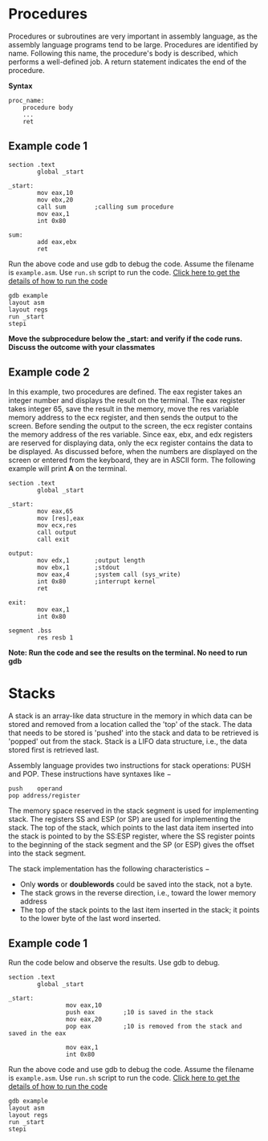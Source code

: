 # Procedures

Procedures or subroutines are very important in assembly language, as the assembly language programs tend to be large. Procedures are identified by name. Following this name, the procedure's body is described, which performs a well-defined job. A return statement indicates the end of the procedure.

**Syntax**

``` assembly
proc_name:
	procedure body
	...
	ret
```

## Example code 1

``` assembly
section .text
		global _start

_start:
		mov eax,10
		mov ebx,20
		call sum		;calling sum procedure
		mov eax,1
		int 0x80

sum:
		add eax,ebx
		ret
```

Run the above code and use gdb to debug the code. Assume the filename is `example.asm`. Use `run.sh` script to run the code. [Click here to get the details of how to run the code](https://sdccd-edu.zoom.us/rec/share/Heesw_hE-h9W58AAEX5HiNeiK4EsemWVhI5Vo7bCgeaG_ZrgPhmz-fUk2-tOmvFS.KVW8wyIHQqL2A2dd?startTime=1678767400000) 

```
gdb example
layout asm
layout regs
run _start
stepi
```

**Move the subprocedure below the _start: and verify if the code runs. Discuss the outcome with your classmates**

## Example code 2

In this example, two procedures are defined. The eax register takes an integer number and displays the result on the terminal. The eax register takes integer 65, save the result in the memory, move the res variable memory address to the ecx register, and then sends the output to the screen. Before sending the output to the screen, the ecx register contains the memory address of the res variable. Since eax, ebx, and edx registers are reserved for displaying data, only the ecx register contains the data to be displayed. As discussed before, when the numbers are displayed on the screen or entered from the keyboard, they are in ASCII form. The following example will print **A** on the terminal.

``` assembly
section .text
        global _start

_start:
        mov eax,65
        mov [res],eax
        mov ecx,res
        call output
        call exit

output:
        mov edx,1       ;output length
        mov ebx,1       ;stdout
        mov eax,4       ;system call (sys_write)
        int 0x80        ;interrupt kernel
        ret

exit:
        mov eax,1
        int 0x80

segment .bss
        res resb 1
```

**Note: Run the code and see the results on the terminal. No need to run gdb**

# Stacks

A stack is an array-like data structure in the memory in which data can be stored and removed from a location called the 'top' of the stack. The data that needs to be stored is 'pushed' into the stack and data to be retrieved is 'popped' out from the stack. Stack is a LIFO data structure, i.e., the data stored first is retrieved last.

Assembly language provides two instructions for stack operations: PUSH and POP. These instructions have syntaxes like −

```assembly
push	operand
pop	address/register
```

The memory space reserved in the stack segment is used for implementing stack. The registers SS and ESP (or SP) are used for implementing the stack. The top of the stack, which points to the last data item inserted into the stack is pointed to by the SS:ESP register, where the SS register points to the beginning of the stack segment and the SP (or ESP) gives the offset into the stack segment.

The stack implementation has the following characteristics −

- Only **words** or **doublewords** could be saved into the stack, not a byte.
- The stack grows in the reverse direction, i.e., toward the lower memory address
- The top of the stack points to the last item inserted in the stack; it points to the lower byte of the last word inserted.

## Example code 1

Run the code below and observe the results. Use gdb to debug.

``` assembly
section .text
        global _start

_start:
				mov eax,10
				push eax		;10 is saved in the stack
				mov eax,20
				pop eax			;10 is removed from the stack and saved in the eax

				mov eax,1
				int 0x80
```
Run the above code and use gdb to debug the code. Assume the filename is `example.asm`. Use `run.sh` script to run the code. [Click here to get the details of how to run the code](https://sdccd-edu.zoom.us/rec/share/Heesw_hE-h9W58AAEX5HiNeiK4EsemWVhI5Vo7bCgeaG_ZrgPhmz-fUk2-tOmvFS.KVW8wyIHQqL2A2dd?startTime=1678767400000) 
```
gdb example
layout asm
layout regs
run _start
stepi
```


